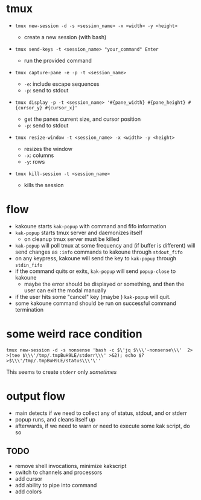 # tmux

- `tmux new-session -d -s <session_name> -x <width> -y <height>`
  - create a new session (with bash)
- `tmux send-keys -t <session_name> "your_command" Enter`
  - run the provided command
- `tmux capture-pane -e -p -t <session_name>`
  - `-e`: include escape sequences
  - `-p`: send to stdout
- `tmux display -p -t <session_name> '#{pane_width} #{pane_height} #{cursor_y} #{cursor_x}'`
  - get the panes current size, and cursor position
  - `-p`: send to stdout

- `tmux resize-window -t <session_name> -x <width> -y <height>`
  - resizes the window
  - `-x`: columns
  - `-y`: rows

- `tmux kill-session -t <session_name>`
  - kills the session


# flow
- kakoune starts `kak-popup` with command and fifo information
- `kak-popup` starts tmux server and daemonizes itself
  - on cleanup tmux server must be killed
- `kak-popup` will poll tmux at some frequency and (if buffer is different) will
  send changes as `:info` commands to kakoune through `stdout_fifo`
- on any keypress, kakoune will send the key to `kak-popup` through `stdin_fifo`
- if the command quits or exits, `kak-popup` will send `popup-close` to kakoune
  - maybe the error should be displayed or something, and then the user can exit
    the modal manually
- if the user hits some "cancel" key (maybe <esc>) `kak-popup` will quit.
- some kakoune command should be run on successful command termination


# some weird race condition
```fish
tmux new-session -d -s nonsense 'bash -c $\'jq $\\\'-nonsense\\\'  2> >(tee $\\\'/tmp/.tmpBuH9LE/stderr\\\' >&2); echo $? >$\\\'/tmp/.tmpBuH9LE/status\\\'\''
```
This seems to create `stderr` only _sometimes_

# output flow
- main detects if we need to collect any of status, stdout, and or stderr
- popup runs, and cleans itself up
- afterwards, if we need to warn or need to execute some kak script, do so

## TODO
- remove shell invocations, minimize kakscript
- switch to channels and processors
- add cursor
- add ability to pipe into command
- add colors
